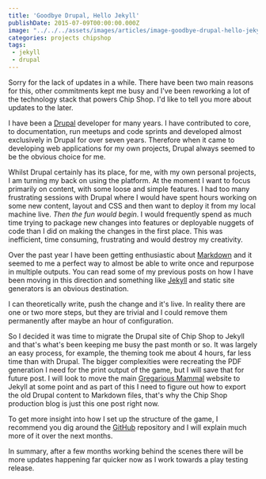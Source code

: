 ```yaml
---
title: 'Goodbye Drupal, Hello Jekyll'
publishDate: 2015-07-09T00:00:00.000Z
image: "../../../assets/images/articles/image-goodbye-drupal-hello-jekyll.jpg"
categories: projects chipshop
tags:
 - jekyll
 - drupal
---
```


Sorry for the lack of updates in a while. There have been two main reasons for this, other commitments kept me busy and I've been reworking a lot of the technology stack that powers Chip Shop. I'd like to tell you more about updates to the later.

I have been a [Drupal](https://drupal.org) developer for many years. I have contributed to core, to documentation, run meetups and code sprints and developed almost exclusively in Drupal for over seven years. Therefore when it came to developing web applications for my own projects, Drupal always seemed to be the obvious choice for me.

Whilst Drupal certainly has its place, for me, with my own personal projects, I am turning my back on using the platform. At the moment I want to focus primarily on content, with some loose and simple features. I had too many frustrating sessions with Drupal where I would have spent hours working on some new content, layout and CSS and then want to deploy it from my local machine live. _Then the fun would begin_. I would frequently spend as much time trying to package new changes into features or deployable nuggets of code than I did on making the changes in the first place. This was inefficient, time consuming, frustrating and would destroy my creativity.

Over the past year I have been getting enthusiastic about [Markdown](https://en.wikipedia.org/wiki/Markdown) and it seemed to me a perfect way to almost be able to write once and repurpose in multiple outputs. You can read some of my previous posts on how I have been moving in this direction and something like [Jekyll](https://jekyllrb.com) and static site generators is an obvious destination.

I can theoretically write, push the change and it's live. In reality there are one or two more steps, but they are trivial and I could remove them permanently after maybe an hour of configuration.

So I decided it was time to migrate the Drupal site of Chip Shop to Jekyll and that's what's been keeping me busy the past month or so. It was largely an easy process, for example, the theming took me about 4 hours, far less time than with Drupal. The bigger complexities were recreating the PDF generation I need for the print output of the game, but I will save that for future post. I will look to move the main [Gregarious Mammal](https://gregariousmammal.com) website to Jekyll at some point and as part of this I need to figure out how to export the old Drupal content to Markdown files, that's why the Chip Shop production blog is just this one post right now.

To get more insight into how I set up the structure of the game, I recommend you dig around the [GitHub](https://github.com/GregariousMammal/Chip-Shop) repository and I will explain much more of it over the next months.

In summary, after a few months working behind the scenes there will be more updates happening far quicker now as I work towards a play testing release.
